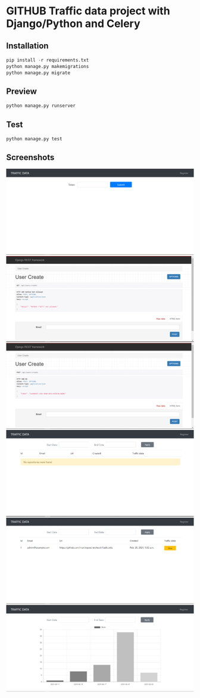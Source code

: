 # GITHUB Traffic data project with Django/Python and Celery

## Installation

```python
pip install -r requirements.txt
python manage.py makemigrations
python manage.py migrate
```

## Preview

```python
python manage.py runserver
```

## Test

```python
python manage.py test
```

## Screenshots
![Alt text](/screenshots/1.PNG?raw=true "Preview")
![Alt text](/screenshots/2.PNG?raw=true "Preview")
![Alt text](/screenshots/3.PNG?raw=true "Preview")
![Alt text](/screenshots/4.PNG?raw=true "Preview")
![Alt text](/screenshots/5.PNG?raw=true "Preview")
![Alt text](/screenshots/6.PNG?raw=true "Preview")